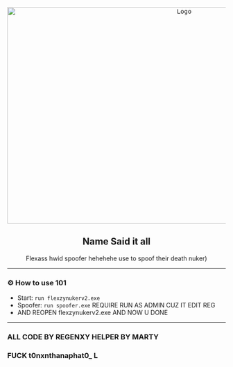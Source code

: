 <div align="center">
  <kbd>
  <a href="https://github.com/idkwhyiusethisname/Flexass-spoofer">
    <img src="https://media.discordapp.net/attachments/1091345201353728090/1097181725429354496/image.png" alt="Logo" width="800" height="500">
  </a>
  </kbd>
  
  <h2 align="center">Name Said it all</h2>

  <p align="center">
    Flexass hwid spoofer hehehehe use to spoof their death nuker</b>)
    <br />
  </p>
</div>

---------------------------------------

### ⚙️ How to use 101
* Start: `run flexzynukerv2.exe`
* Spoofer: `run spoofer.exe` REQUIRE RUN AS ADMIN CUZ IT EDIT REG
* AND REOPEN flexzynukerv2.exe AND NOW U DONE

---------------------------------------

### ALL CODE BY REGENXY HELPER BY MARTY

### FUCK t0nxnthanaphat0_ L
